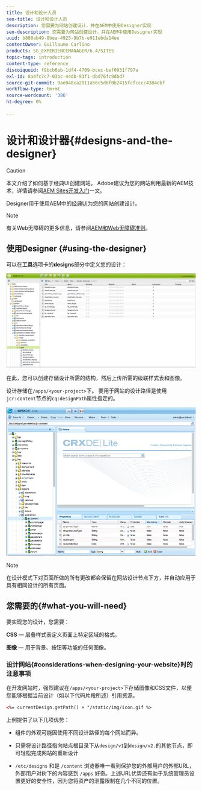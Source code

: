 ```yaml
---
title: 设计和设计人员
seo-title: 设计和设计人员
description: 您需要为网站创建设计，并在AEM中使用Designer实现
seo-description: 您需要为网站创建设计，并在AEM中使用Designer实现
uuid: b880ab49-8bea-4925-9b7b-e911ebda14ee
contentOwner: Guillaume Carlino
products: SG_EXPERIENCEMANAGER/6.4/SITES
topic-tags: introduction
content-type: reference
discoiquuid: f9bcb6eb-1df4-4709-bcec-bef0931f797a
exl-id: 8a4fc7c7-03bc-44db-93f1-dbd76fc9dbd7
source-git-commit: 9ae048ca2811a56c5d6f0b2415fcfcccc4384dbf
workflow-type: tm+mt
source-wordcount: '386'
ht-degree: 0%

---
```


# 设计和设计器{#designs-and-the-designer}

>[!CAUTION]
>
>本文介绍了如何基于经典UI创建网站。 Adobe建议为您的网站利用最新的AEM技术，详情请参阅[AEM Sites开发入门](/help/sites-developing/getting-started.md)一文。

Designer用于使用AEM中的[经典UI](/help/release-notes/touch-ui-features-status.md)为您的网站创建设计。

>[!NOTE]
>
>有关Web无障碍的更多信息，请参阅[AEM和Web无障碍准则](/help/managing/web-accessibility.md)。

## 使用Designer {#using-the-designer}

可以在&#x200B;**工具**&#x200B;选项卡的&#x200B;**designs**&#x200B;部分中定义您的设计：

![screen_shot_2012-02-01at30237pm](assets/screen_shot_2012-02-01at30237pm.png)

在此，您可以创建存储设计所需的结构，然后上传所需的级联样式表和图像。

设计存储在`/apps/<your-project>`下。 要用于网站的设计路径是使用`jcr:content`节点的`cq:designPath`属性指定的。

![chlimage_1-74](assets/chlimage_1-74.png)

>[!NOTE]
>
>在设计模式下对页面所做的所有更改都会保留在网站设计节点下方，并自动应用于具有相同设计的所有页面。

## 您需要的{#what-you-will-need}

要实现您的设计，您需要：

**CSS**  — 层叠样式表定义页面上特定区域的格式。

**图像**  — 用于背景、按钮等功能的任何图像。

### 设计网站{#considerations-when-designing-your-website}时的注意事项

在开发网站时，强烈建议在`/apps/<your-project>`下存储图像和CSS文件，以便您能够根据当前设计（如以下代码片段所述）引用资源。

```xml
<%= currentDesign.getPath() + "/static/img/icon.gif %>
```

上例提供了以下几项优势：

* 组件的外观可能因使用不同设计路径的每个网站而异。
* 只需将设计路径指向站点根目录下从`design/v1`到`design/v2.`的其他节点，即可轻松完成网站的重新设计

* `/etc/designs` 和是 `/content` 浏览器唯一看到保护您的外部用户的外部URL，外部用户对树下的内容感到 `/apps` 好奇。上述URL优势还有助于系统管理员设置更好的安全性，因为您将资产的泄露限制在几个不同的位置。

